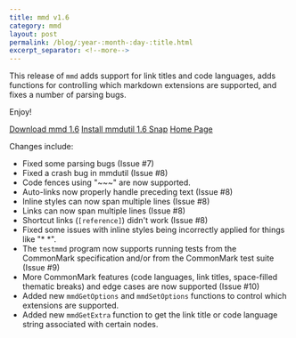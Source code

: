 ```yaml
---
title: mmd v1.6
category: mmd
layout: post
permalink: /blog/:year-:month-:day-:title.html
excerpt_separator: <!--more-->
---
```


This release of `mmd` adds support for link titles and code languages, adds
functions for controlling which markdown extensions are supported, and fixes
a number of parsing bugs.  

Enjoy!

<a class="btn btn-primary" href="https://github.com/michaelrsweet/mmd/releases/tag/v1.6">Download mmd 1.6</a>
<a class="btn btn-default" href="https://snapcraft.io/mmdutil">Install mmdutil 1.6 Snap</a>
<a class="btn btn-default" href="/mmd/index.html">Home Page</a>

<!--more-->

Changes include:

- Fixed some parsing bugs (Issue #7)
- Fixed a crash bug in mmdutil (Issue #8)
- Code fences using "~~~" are now supported.
- Auto-links now properly handle preceding text (Issue #8)
- Inline styles can now span multiple lines (Issue #8)
- Links can now span multiple lines (Issue #8)
- Shortcut links (`[reference]`) didn't work (Issue #8)
- Fixed some issues with inline styles being incorrectly applied for things
  like "* *".
- The `testmmd` program now supports running tests from the CommonMark
  specification and/or from the CommonMark test suite (Issue #9)
- More CommonMark features (code languages, link titles, space-filled thematic
  breaks) and edge cases are now supported (Issue #10)
- Added new `mmdGetOptions` and `mmdSetOptions` functions to control which
  extensions are supported.
- Added new `mmdGetExtra` function to get the link title or code language
  string associated with certain nodes.

